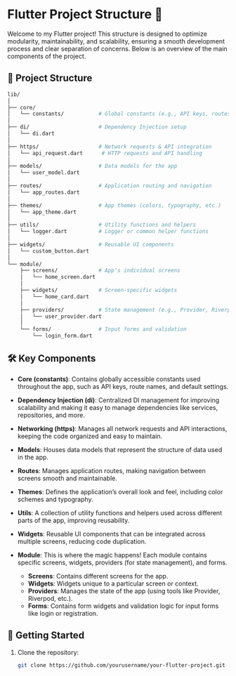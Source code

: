 # Flutter Project Structure 🚀

Welcome to my Flutter project! This structure is designed to optimize modularity, maintainability, and scalability, ensuring a smooth development process and clear separation of concerns. Below is an overview of the main components of the project.

## 📂 Project Structure

```bash
lib/
│
├── core/
│   └── constants/           # Global constants (e.g., API keys, routes, etc.)
│
├── di/                      # Dependency Injection setup
│   └── di.dart
│
├── https/                   # Network requests & API integration
│   └── api_request.dart      # HTTP requests and API handling
│
├── models/                  # Data models for the app
│   └── user_model.dart
│
├── routes/                  # Application routing and navigation
│   └── app_routes.dart
│
├── themes/                  # App themes (colors, typography, etc.)
│   └── app_theme.dart
│
├── utils/                   # Utility functions and helpers
│   └── logger.dart          # Logger or common helper functions
│
├── widgets/                 # Reusable UI components
│   └── custom_button.dart
│
└── module/
    ├── screens/             # App's individual screens
    │   └── home_screen.dart
    │
    ├── widgets/             # Screen-specific widgets
    │   └── home_card.dart
    │
    ├── providers/           # State management (e.g., Provider, Riverpod)
    │   └── user_provider.dart
    │
    └── forms/               # Input forms and validation
        └── login_form.dart

```


## 🛠️ Key Components

- **Core (constants)**: Contains globally accessible constants used throughout the app, such as API keys, route names, and default settings.
  
- **Dependency Injection (di)**: Centralized DI management for improving scalability and making it easy to manage dependencies like services, repositories, and more.

- **Networking (https)**: Manages all network requests and API interactions, keeping the code organized and easy to maintain. 

- **Models**: Houses data models that represent the structure of data used in the app.

- **Routes**: Manages application routes, making navigation between screens smooth and maintainable.

- **Themes**: Defines the application’s overall look and feel, including color schemes and typography.

- **Utils**: A collection of utility functions and helpers used across different parts of the app, improving reusability.

- **Widgets**: Reusable UI components that can be integrated across multiple screens, reducing code duplication.

- **Module**: This is where the magic happens! Each module contains specific screens, widgets, providers (for state management), and forms. 
  - **Screens**: Contains different screens for the app.
  - **Widgets**: Widgets unique to a particular screen or context.
  - **Providers**: Manages the state of the app (using tools like Provider, Riverpod, etc.).
  - **Forms**: Contains form widgets and validation logic for input forms like login or registration.

## 🚀 Getting Started

1. Clone the repository:
   ```bash
   git clone https://github.com/yourusername/your-flutter-project.git

